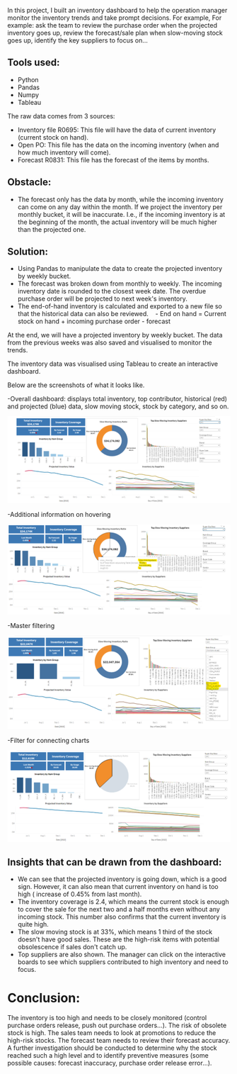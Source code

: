 In this project, I built an inventory dashboard to help the operation manager monitor the inventory trends and take prompt decisions. For example, For example: ask the team to review the purchase order when the projected inventory goes up, review the forecast/sale plan when slow-moving stock goes up, identify the key suppliers to focus on...


## Tools used:
- Python
- Pandas
- Numpy
- Tableau


The raw data comes from 3 sources:
- Inventory file R0695: This file will have the data of current inventory (current stock on hand).
- Open PO: This file has the data on the incoming inventory (when and how much inventory will come).
- Forecast R0831: This file has the forecast of the items by months.


## Obstacle:
- The forecast only has the data by month, while the incoming inventory can come on any day within the month. If we project the inventory per monthly bucket, it will be inaccurate. I.e., if the incoming inventory is at the beginning of the month, the actual inventory will be much higher than the projected one.


## Solution:
- Using Pandas to manipulate the data to create the projected inventory by weekly bucket.
- The forecast was broken down from monthly to weekly. The incoming inventory date is rounded to the closest week date. The overdue purchase order will be projected to next week's inventory.
- The end-of-hand inventory is calculated and exported to a new file so that the historical data can also be reviewed.
   - End on hand = Current stock on hand + incoming purchase order - forecast


At the end, we will have a projected inventory by weekly bucket. The data from the previous weeks was also saved and visualised to monitor the trends.


The inventory data was visualised using Tableau to create an interactive dashboard.


Below are the screenshots of what it looks like. 

-Overall dashboard: displays total inventory, top contributor, historical (red) and projected (blue) data, slow moving stock, stock by category, and so on.


![alt text](Output/tableau/image001.png)


-Additional information on hovering


![alt text](Output/tableau/image002.png)


-Master filtering


![alt text](Output/tableau/image003.png)


-Filter for connecting charts


![alt text](Output/tableau/image004.png)

## Insights that can be drawn from the dashboard:

- We can see that the projected inventory is going down, which is a good sign. However, it can also mean that current inventory on hand is too high ( increase of 0.45% from last month). 
- The inventory coverage is 2.4, which means the current stock is enough to cover the sale for the next two and a half months even without any incoming stock. This number also confirms that the current inventory is quite high. 
- The slow moving stock is at 33%, which means 1 third of the stock doesn't have good sales. These are the high-risk items with potential obsolescence if sales don't catch up. 
- Top suppliers are also shown. The manager can click on the interactive boards to see which suppliers contributed to high inventory and need to focus.

# Conclusion:
The inventory is too high and needs to be closely monitored (control purchase orders release, push out purchase orders...). The risk of obsolete stock is high. The sales team needs to look at promotions to reduce the high-risk stocks. The forecast team needs to review their forecast accuracy. A further investigation should be conducted to determine why the stock reached such a high level and to identify preventive measures (some possible causes: forecast inaccuracy, purchase order release error...).

